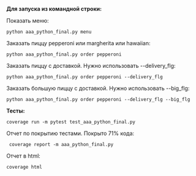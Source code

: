 
**Для запуска из командной строки:**

Показать меню:
```
python aaa_python_final.py menu
```

Заказать пиццу pepperoni или margherita или hawaiian:
```
python aaa_python_final.py order pepperoni
```
Заказать пиццу с доставкой. Нужно использовать --delivery_flg:
```
python aaa_python_final.py order pepperoni --delivery_flg   
```
Заказать большую пиццу с доставкой. Нужно использовать --big_flg:
```
python aaa_python_final.py order pepperoni --delivery_flg --big_flg
```


**Тесты:**

```
coverage run -m pytest test_aaa_python_final.py
```
Отчет по покрытию тестами. Покрыто 71% кода:
```
 coverage report -m aaa_python_final.py
```
Отчет в html:
```
coverage html
```
